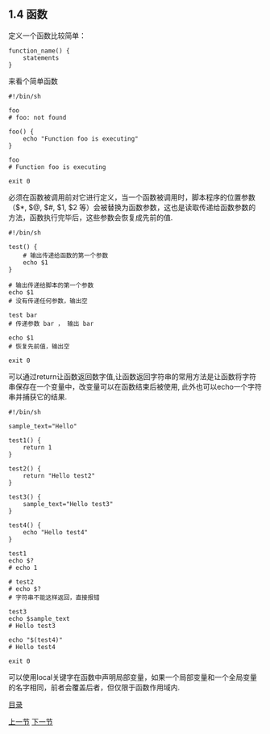 ## 1.4 函数

定义一个函数比较简单：

```
function_name() {
    statements
}
```

来看个简单函数

```
#!/bin/sh

foo
# foo: not found

foo() {
    echo "Function foo is executing"
}

foo
# Function foo is executing

exit 0

```

必须在函数被调用前对它进行定义，当一个函数被调用时，脚本程序的位置参数（$*, $@, $#, $1, $2 等）会被替换为函数参数，这也是读取传递给函数参数的方法，函数执行完毕后，这些参数会恢复成先前的值.

```
#!/bin/sh

test() {
    # 输出传递给函数的第一个参数
    echo $1
}

# 输出传递给脚本的第一个参数
echo $1
# 没有传递任何参数，输出空

test bar
# 传递参数 bar ， 输出 bar

echo $1
# 恢复先前值，输出空

exit 0

```

可以通过return让函数返回数字值,让函数返回字符串的常用方法是让函数将字符串保存在一个变量中，改变量可以在函数结束后被使用, 此外也可以echo一个字符串并捕获它的结果.

```
#!/bin/sh

sample_text="Hello"

test1() {
    return 1
}

test2() {
    return "Hello test2"
}

test3() {
    sample_text="Hello test3"
}

test4() {
    echo "Hello test4"
}

test1
echo $?
# echo 1

# test2
# echo $?
# 字符串不能这样返回，直接报错

test3
echo $sample_text
# Hello test3

echo "$(test4)"
# Hello test4

exit 0

```

可以使用local关键字在函数中声明局部变量，如果一个局部变量和一个全局变量的名字相同，前者会覆盖后者，但仅限于函数作用域内.


[目录](README.md)

[上一节](1.3.md)
[下一节](1.5.md)
